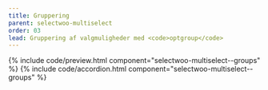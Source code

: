```yaml
---
title: Gruppering
parent: selectwoo-multiselect
order: 03
lead: Gruppering af valgmuligheder med <code>optgroup</code>
---
```


{% include code/preview.html component="selectwoo-multiselect--groups" %}
{% include code/accordion.html component="selectwoo-multiselect--groups" %} 